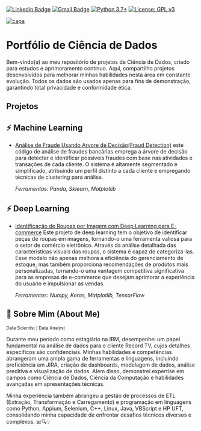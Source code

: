 [![Linkedin Badge](https://img.shields.io/badge/-Igor_Borges-blue?style=flat-square&logo=Linkedin&logoColor=white&link=https://www.https://www.linkedin.com/in/igor-silva-borges/)](https://www.linkedin.com/in/igor-silva-borges/) 
[![Gmail Badge](https://img.shields.io/badge/-Gmail-c14438?style=flat-square&logo=Gmail&logoColor=white&link=mailto:igorm4aster@gmail.com)](mailto:igorm4aster@gmail.com) [![Python 3.7+](https://img.shields.io/badge/python-3.7+-blue.svg)](https://www.python.org/downloads/release/python-360/) [![License: GPL v3](https://img.shields.io/badge/License-GPLv3-blue.svg)](https://www.gnu.org/licenses/gpl-3.0) 


[![capa](https://cdn.discordapp.com/attachments/1088554408469602305/1141403743376658433/Black_Technology_LinkedIn_Banner_7.jpg)](https://github.com/Igor-snBorges?tab=repositories)

# Portfólio de Ciência de Dados

Bem-vindo(a) ao meu repositório de projetos de Ciência de Dados, criado para estudos e aprimoramento contínuo. Aqui, compartilho projetos desenvolvidos para melhorar minhas habilidades nesta área em constante evolução. Todos os dados são usados apenas para fins de demonstração, garantindo total privacidade e conformidade ética.

## Projetos 

## ⚡️ Machine Learning

* [Análise de Fraude Usando Arvore de Decisão(Fraud Detection)](https://github.com/Igor-snBorges/Portfolio-Data-Science/blob/main/Analise_Fraude.ipynb) este código de análise de fraudes bancárias emprega a árvore de decisão para detectar e identificar possíveis fraudes com base nas atividades e transações de cada cliente. O sistema é altamente segmentado e simplificado, atribuindo um perfil distinto a cada cliente e empregando técnicas de clustering para análise.
       
  _Ferramentas: Panda, Sklearn, Matplotlib_

## ⚡️ Deep Learning

* [Identificação de Roupas por Imagem com Deep Learning para E-commerce](https://github.com/Igor-snBorges/Portfolio-Data-Science/blob/main/Reconhecimento_de_Roupas.ipynb) Este projeto de deep learning tem o objetivo de identificar peças de roupas em imagens, tornando-o uma ferramenta valiosa para o setor de comércio eletrônico. Através da análise detalhada das características visuais das roupas, o sistema é capaz de categorizá-las. Esse modelo não apenas melhora a eficiência do gerenciamento de estoque, mas também proporciona recomendações de produtos mais personalizadas, tornando-o uma vantagem competitiva significativa para as empresas de e-commerce que desejam aprimorar a experiência do usuário e impulsionar as vendas.
  
  _Ferramentas: Numpy, Keras, Matplotlib, TensorFlow_
 
## 👋 Sobre Mim (About Me)

<sub> Data Scientist | Data Analyst    </sub>

Durante meu período como estagiário na IBM, desempenhei um papel fundamental na análise de dados para o cliente Record TV, cujos detalhes específicos são confidenciais. Minhas habilidades e competências abrangeram uma ampla gama de ferramentas e linguagens, incluindo proficiência em JIRA, criação de dashboards, modelagem de dados, análise preditiva e visualização de dados. Além disso, demonstrei expertise em campos como Ciência de Dados, Ciência da Computação e habilidades avançadas em apresentações técnicas.

Minha experiência também abrangeu a gestão de processos de ETL (Extração, Transformação e Carregamento) e programação em linguagens como Python, Appium, Selenium, C++, Linux, Java, VBScript e HP UFT, consolidando minha capacidade de enfrentar desafios técnicos diversos e complexos. 📊🔍💡


  
